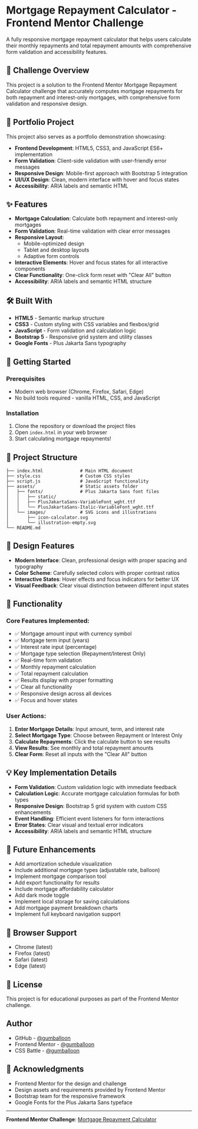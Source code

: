 # Mortgage Repayment Calculator - Frontend Mentor Challenge

A fully responsive mortgage repayment calculator that helps users calculate their monthly repayments and total repayment amounts with comprehensive form validation and accessibility features.

## 🎯 Challenge Overview

This project is a solution to the Frontend Mentor Mortgage Repayment Calculator challenge that accurately computes mortgage repayments for both repayment and interest-only mortgages, with comprehensive form validation and responsive design.

## 💼 Portfolio Project

This project also serves as a portfolio demonstration showcasing:
- **Frontend Development**: HTML5, CSS3, and JavaScript ES6+ implementation
- **Form Validation**: Client-side validation with user-friendly error messages
- **Responsive Design**: Mobile-first approach with Bootstrap 5 integration
- **UI/UX Design**: Clean, modern interface with hover and focus states
- **Accessibility**: ARIA labels and semantic HTML

## ✨ Features

- **Mortgage Calculation**: Calculate both repayment and interest-only mortgages
- **Form Validation**: Real-time validation with clear error messages
- **Responsive Layout**: 
  - Mobile-optimized design
  - Tablet and desktop layouts
  - Adaptive form controls
- **Interactive Elements**: Hover and focus states for all interactive components
- **Clear Functionality**: One-click form reset with "Clear All" button
- **Accessibility**: ARIA labels and semantic HTML structure

## 🛠️ Built With

- **HTML5** - Semantic markup structure
- **CSS3** - Custom styling with CSS variables and flexbox/grid
- **JavaScript** - Form validation and calculation logic
- **Bootstrap 5** - Responsive grid system and utility classes
- **Google Fonts** - Plus Jakarta Sans typography

## 🚀 Getting Started

### Prerequisites

- Modern web browser (Chrome, Firefox, Safari, Edge)
- No build tools required - vanilla HTML, CSS, and JavaScript

### Installation

1. Clone the repository or download the project files
2. Open `index.html` in your web browser
3. Start calculating mortgage repayments!

## 📁 Project Structure

```
├── index.html              # Main HTML document
├── style.css               # Custom CSS styles
├── script.js               # JavaScript functionality
├── assets/                 # Static assets folder
│   ├── fonts/              # Plus Jakarta Sans font files
│   │   ├── static/
│   │   ├── PlusJakartaSans-VariableFont_wght.ttf
│   │   └── PlusJakartaSans-Italic-VariableFont_wght.ttf
│   └── images/             # SVG icons and illustrations
│       ├── icon-calculator.svg
│       └── illustration-empty.svg
└── README.md
```

## 🎨 Design Features

- **Modern Interface**: Clean, professional design with proper spacing and typography
- **Color Scheme**: Carefully selected colors with proper contrast ratios
- **Interactive States**: Hover effects and focus indicators for better UX
- **Visual Feedback**: Clear visual distinction between different input states

## 🔧 Functionality

### Core Features Implemented:

- ✅ Mortgage amount input with currency symbol
- ✅ Mortgage term input (years)
- ✅ Interest rate input (percentage)
- ✅ Mortgage type selection (Repayment/Interest Only)
- ✅ Real-time form validation
- ✅ Monthly repayment calculation
- ✅ Total repayment calculation
- ✅ Results display with proper formatting
- ✅ Clear all functionality
- ✅ Responsive design across all devices
- ✅ Focus and hover states

### User Actions:

1. **Enter Mortgage Details**: Input amount, term, and interest rate
2. **Select Mortgage Type**: Choose between Repayment or Interest Only
3. **Calculate Repayments**: Click the calculate button to see results
4. **View Results**: See monthly and total repayment amounts
5. **Clear Form**: Reset all inputs with the "Clear All" button

## 💡 Key Implementation Details

- **Form Validation**: Custom validation logic with immediate feedback
- **Calculation Logic**: Accurate mortgage calculation formulas for both types
- **Responsive Design**: Bootstrap 5 grid system with custom CSS enhancements
- **Event Handling**: Efficient event listeners for form interactions
- **Error States**: Clear visual and textual error indicators
- **Accessibility**: ARIA labels and semantic HTML structure

## 🌟 Future Enhancements

- Add amortization schedule visualization
- Include additional mortgage types (adjustable rate, balloon)
- Implement mortgage comparison tool
- Add export functionality for results
- Include mortgage affordability calculator
- Add dark mode toggle
- Implement local storage for saving calculations
- Add mortgage payment breakdown charts
- Implement full keyboard navigation support

## 📱 Browser Support

- Chrome (latest)
- Firefox (latest)
- Safari (latest)
- Edge (latest)

## 📄 License

This project is for educational purposes as part of the Frontend Mentor challenge.

## Author

- GitHub - [@gumballoon](https://github.com/gumballoon)
- Frontend Mentor - [@gumballoon](https://www.frontendmentor.io/profile/gumballoon)
- CSS Battle - [@gumballoon](https://cssbattle.dev/player/gumballoon)

## 🙏 Acknowledgments

- Frontend Mentor for the design and challenge
- Design assets and requirements provided by Frontend Mentor
- Bootstrap team for the responsive framework
- Google Fonts for the Plus Jakarta Sans typeface

---

**Frontend Mentor Challenge**: [Mortgage Repayment Calculator](https://www.frontendmentor.io/challenges/mortgage-repayment-calculator-Galx1LXK73)